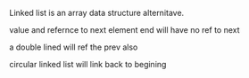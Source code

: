 Linked list is an array data structure alternitave.

value and refernce to next element
end will have no ref to next

a double lined will ref the prev also

circular linked list will link back to begining
